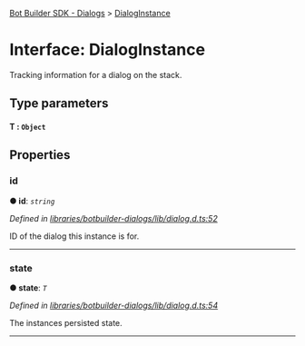 [Bot Builder SDK - Dialogs](../README.md) > [DialogInstance](../interfaces/botbuilder_dialogs.dialoginstance.md)



# Interface: DialogInstance


Tracking information for a dialog on the stack.

## Type parameters
#### T :  `Object`

## Properties
<a id="id"></a>

###  id

**●  id**:  *`string`* 

*Defined in [libraries/botbuilder-dialogs/lib/dialog.d.ts:52](https://github.com/Microsoft/botbuilder-js/blob/09ad751/libraries/botbuilder-dialogs/lib/dialog.d.ts#L52)*



ID of the dialog this instance is for.




___

<a id="state"></a>

###  state

**●  state**:  *`T`* 

*Defined in [libraries/botbuilder-dialogs/lib/dialog.d.ts:54](https://github.com/Microsoft/botbuilder-js/blob/09ad751/libraries/botbuilder-dialogs/lib/dialog.d.ts#L54)*



The instances persisted state.




___


